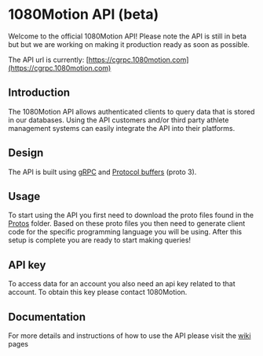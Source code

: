 # 1080Motion API (beta)
Welcome to the official 1080Motion API! Please note the API is still in beta but but we are working on making it production ready as soon as possible.

The API url is currently:
[https://cgrpc.1080motion.com](https://cgrpc.1080motion.com)

## Introduction
The 1080Motion API allows authenticated clients to query data that is stored in our databases. Using the API customers and/or third party athlete management systems can easily integrate the API into their platforms.

## Design
The API is built using [gRPC](https://grpc.io) and [Protocol buffers](https://developers.google.com/protocol-buffers/docs/proto3) (proto 3).


## Usage
To start using the API you first need to download the proto files found in the [Protos](https://github.com/1080Motion/API/tree/master/Protos) folder. Based on these proto files you then need to generate client code for the specific programming language you will be using. After this setup is complete you are ready to start making queries!  

## API key
To access data for an account you also need an api key related  to that account. To obtain this key please contact 1080Motion.

## Documentation
For more details and instructions of how to use the API please visit the [wiki](https://github.com/1080Motion/API/wiki) pages
